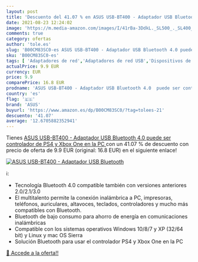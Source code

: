 ```yaml
---
layout: post
title: 'Descuento del 41.07 % en ASUS USB-BT400 - Adaptador USB Bluetooth'
date: 2021-08-23 12:24:02
image: 'https://m.media-amazon.com/images/I/41rBa-3DdkL._SL500_._SL400_.jpg'
comments: true
category: ofertas
author: 'tole.es'
slug: 'B00CM83SC0-es ASUS USB-BT400 - Adaptador USB Bluetooth 4.0 puede ser...'
sku: 'B00CM83SC0-es'
tags: [ 'Adaptadores de red','Adaptadores de red USB','Dispositivos de red','Informática','asus','ps4','xbox', ]
actualPrice: 9.9 EUR
currency: EUR
price: 9.9
comparePrice: 16.8 EUR
prodname: 'ASUS USB-BT400 - Adaptador USB Bluetooth 4.0  puede ser controlador de PS4 y Xbox One en la PC '
country: 'es'
flag: '🇪🇸'
brand: 'ASUS'
buyurl: 'https://www.amazon.es/dp/B00CM83SC0/?tag=tolees-21'
descuento: '41.07'
average: '12.6705882352941'
---
```


Tienes [ASUS USB-BT400 - Adaptador USB Bluetooth 4.0  puede ser controlador de PS4 y Xbox One en la PC ](https://www.amazon.es/dp/B00CM83SC0/?tag=tolees-21) con un 41.07 % de descuento con precio de oferta de 9.9 EUR (original: 16.8 EUR) en el siguiente enlace!

[![ASUS USB-BT400 - Adaptador USB Bluetooth](https://m.media-amazon.com/images/I/41rBa-3DdkL._SL500_._SL400_.jpg)](https://www.amazon.es/dp/B00CM83SC0/?tag=tolees-21)

ℹ️:

- Tecnología Bluetooth 4.0 compatible también con versiones anteriores 2.0/2.1/3.0
- El multitalento permite la conexión inalámbrica a PC, impresoras, teléfonos, auriculares, altavoces, teclados, controladores y mucho más compatibles con Bluetooth.
- Bluetooth de bajo consumo para ahorro de energía en comunicaciones inalámbricas
- Compatible con los sistemas operativos Windows 10/8/7 y XP (32/64 bit) y Linux y mac OS Sierra
- Solución Bluetooth para usar el controlador PS4 y Xbox One en la PC

[🛒 Accede a la oferta!!](https://www.amazon.es/dp/B00CM83SC0/?tag=tolees-21)
